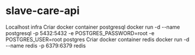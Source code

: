 # slave-care-api

Localhost infra
Criar docker container postgresql
  docker run -d --name postgresql -p 5432:5432 -e POSTGRES_PASSWORD=root -e POSTGRES_USER=root postgres
Criar docker container redis
  docker run -d --name redis -p 6379:6379 redis
